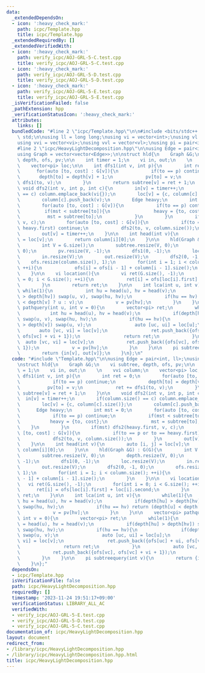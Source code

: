 ```yaml
---
data:
  _extendedDependsOn:
  - icon: ':heavy_check_mark:'
    path: icpc/Template.hpp
    title: icpc/Template.hpp
  _extendedRequiredBy: []
  _extendedVerifiedWith:
  - icon: ':heavy_check_mark:'
    path: verify_icpc/AOJ-GRL-5-C.test.cpp
    title: verify_icpc/AOJ-GRL-5-C.test.cpp
  - icon: ':heavy_check_mark:'
    path: verify_icpc/AOJ-GRL-5-D.test.cpp
    title: verify_icpc/AOJ-GRL-5-D.test.cpp
  - icon: ':heavy_check_mark:'
    path: verify_icpc/AOJ-GRL-5-E.test.cpp
    title: verify_icpc/AOJ-GRL-5-E.test.cpp
  _isVerificationFailed: false
  _pathExtension: hpp
  _verificationStatusIcon: ':heavy_check_mark:'
  attributes:
    links: []
  bundledCode: "#line 2 \"icpc/Template.hpp\"\n\n#include <bits/stdc++.h>\nusing namespace\
    \ std;\n\nusing ll = long long;\nusing vi = vector<int>;\nusing vl = vector<ll>;\n\
    using vvi = vector<vi>;\nusing vvl = vector<vl>;\nusing pi = pair<int, int>;\n\
    #line 2 \"icpc/HeavyLightDecomposition.hpp\"\n\nusing Edge = pair<int, ll>;\n\
    using Graph = vector<vector<Edge>>;\n\nstruct hld{\n    Graph &G;\n    vi subtree,\
    \ depth, ofs, pv;\n\n    int timer = 1;\n    vi in, out;\n    \n    vvi column;\n\
    \    vector<pi> loc;\n\n    int dfs1(int v, int p){\n        int ret = 0;\n  \
    \      for(auto [to, cost] : G[v]){\n            if(to == p) continue;\n     \
    \       depth[to] = depth[v] + 1;\n            pv[to] = v;\n            ret +=\
    \ dfs1(to, v);\n        }\n        return subtree[v] = ret + 1;\n    }\n\n   \
    \ void dfs2(int v, int p, int c){\n        in[v] = timer++;\n        if(column.size()\
    \ == c) column.emplace_back(vi{});\n        loc[v] = {c, column[c].size()};\n\
    \        column[c].push_back(v);\n        Edge heavy;\n        int mst = 0;\n\
    \        for(auto [to, cost] : G[v]){\n            if(to == p) continue;\n   \
    \         if(mst < subtree[to]){\n                heavy = {to, cost};\n      \
    \          mst = subtree[to];\n            }\n        }\n        if(mst) dfs2(heavy.first,\
    \ v, c);\n        for(auto [to, cost] : G[v]){\n            if(to == p or to ==\
    \ heavy.first) continue;\n            dfs2(to, v, column.size());\n        }\n\
    \        out[v] = timer++;\n    }\n\n    int head(int v){\n        auto [i, j]\
    \ = loc[v];\n        return column[i][0];\n    }\n\n    hld(Graph &G) : G(G){\n\
    \        int V = G.size();\n        subtree.resize(V, 0);\n        depth.resize(V,\
    \ 0);\n        pv.resize(V, -1);\n        dfs1(0, -1);\n        loc.resize(V);\n\
    \        in.resize(V);\n        out.resize(V);\n        dfs2(0, -1, 0);\n    \
    \    ofs.resize(column.size(), 1);\n        for(int i = 1; i < column.size();\
    \ ++i){\n            ofs[i] = ofs[i - 1] + column[i - 1].size();\n        }\n\
    \    }\n\n    vi location(){\n        vi ret(G.size(), -1);\n        for(int i\
    \ = 0; i < G.size(); ++i){\n            ret[i] = ofs[loc[i].first] + loc[i].second;\n\
    \        }\n        return ret;\n    }\n\n    int lca(int u, int v){\n       \
    \ while(1){\n            int hu = head(u), hv = head(v);\n            if(depth[hu]\
    \ > depth[hv]) swap(u, v), swap(hu, hv);\n            if(hu == hv) return (depth[u]\
    \ < depth[v] ? u : v);\n            v = pv[hv];\n        }\n    }\n\n    vector<pi>\
    \ pathquery(int u, int v = 0){\n        vector<pi> ret;\n        while(1){\n \
    \           int hu = head(u), hv = head(v);\n            if(depth[hu] > depth[hv])\
    \ swap(u, v), swap(hu, hv);\n            if(hu == hv){\n                if(depth[u]\
    \ > depth[v]) swap(u, v);\n                auto [uc, ui] = loc[u];\n         \
    \       auto [vc, vi] = loc[v];\n                ret.push_back({ofs[uc] + ui,\
    \ ofs[vc] + vi + 1});\n                return ret;\n            }\n          \
    \  auto [vc, vi] = loc[v];\n            ret.push_back({ofs[vc], ofs[vc] + vi +\
    \ 1});\n            v = pv[hv];\n        }\n    }\n\n    pi subtreequery(int v){\n\
    \        return {in[v], out[v]};\n    }\n};\n"
  code: "#include \"Template.hpp\"\n\nusing Edge = pair<int, ll>;\nusing Graph = vector<vector<Edge>>;\n\
    \nstruct hld{\n    Graph &G;\n    vi subtree, depth, ofs, pv;\n\n    int timer\
    \ = 1;\n    vi in, out;\n    \n    vvi column;\n    vector<pi> loc;\n\n    int\
    \ dfs1(int v, int p){\n        int ret = 0;\n        for(auto [to, cost] : G[v]){\n\
    \            if(to == p) continue;\n            depth[to] = depth[v] + 1;\n  \
    \          pv[to] = v;\n            ret += dfs1(to, v);\n        }\n        return\
    \ subtree[v] = ret + 1;\n    }\n\n    void dfs2(int v, int p, int c){\n      \
    \  in[v] = timer++;\n        if(column.size() == c) column.emplace_back(vi{});\n\
    \        loc[v] = {c, column[c].size()};\n        column[c].push_back(v);\n  \
    \      Edge heavy;\n        int mst = 0;\n        for(auto [to, cost] : G[v]){\n\
    \            if(to == p) continue;\n            if(mst < subtree[to]){\n     \
    \           heavy = {to, cost};\n                mst = subtree[to];\n        \
    \    }\n        }\n        if(mst) dfs2(heavy.first, v, c);\n        for(auto\
    \ [to, cost] : G[v]){\n            if(to == p or to == heavy.first) continue;\n\
    \            dfs2(to, v, column.size());\n        }\n        out[v] = timer++;\n\
    \    }\n\n    int head(int v){\n        auto [i, j] = loc[v];\n        return\
    \ column[i][0];\n    }\n\n    hld(Graph &G) : G(G){\n        int V = G.size();\n\
    \        subtree.resize(V, 0);\n        depth.resize(V, 0);\n        pv.resize(V,\
    \ -1);\n        dfs1(0, -1);\n        loc.resize(V);\n        in.resize(V);\n\
    \        out.resize(V);\n        dfs2(0, -1, 0);\n        ofs.resize(column.size(),\
    \ 1);\n        for(int i = 1; i < column.size(); ++i){\n            ofs[i] = ofs[i\
    \ - 1] + column[i - 1].size();\n        }\n    }\n\n    vi location(){\n     \
    \   vi ret(G.size(), -1);\n        for(int i = 0; i < G.size(); ++i){\n      \
    \      ret[i] = ofs[loc[i].first] + loc[i].second;\n        }\n        return\
    \ ret;\n    }\n\n    int lca(int u, int v){\n        while(1){\n            int\
    \ hu = head(u), hv = head(v);\n            if(depth[hu] > depth[hv]) swap(u, v),\
    \ swap(hu, hv);\n            if(hu == hv) return (depth[u] < depth[v] ? u : v);\n\
    \            v = pv[hv];\n        }\n    }\n\n    vector<pi> pathquery(int u,\
    \ int v = 0){\n        vector<pi> ret;\n        while(1){\n            int hu\
    \ = head(u), hv = head(v);\n            if(depth[hu] > depth[hv]) swap(u, v),\
    \ swap(hu, hv);\n            if(hu == hv){\n                if(depth[u] > depth[v])\
    \ swap(u, v);\n                auto [uc, ui] = loc[u];\n                auto [vc,\
    \ vi] = loc[v];\n                ret.push_back({ofs[uc] + ui, ofs[vc] + vi + 1});\n\
    \                return ret;\n            }\n            auto [vc, vi] = loc[v];\n\
    \            ret.push_back({ofs[vc], ofs[vc] + vi + 1});\n            v = pv[hv];\n\
    \        }\n    }\n\n    pi subtreequery(int v){\n        return {in[v], out[v]};\n\
    \    }\n};"
  dependsOn:
  - icpc/Template.hpp
  isVerificationFile: false
  path: icpc/HeavyLightDecomposition.hpp
  requiredBy: []
  timestamp: '2023-11-24 19:51:17+09:00'
  verificationStatus: LIBRARY_ALL_AC
  verifiedWith:
  - verify_icpc/AOJ-GRL-5-E.test.cpp
  - verify_icpc/AOJ-GRL-5-D.test.cpp
  - verify_icpc/AOJ-GRL-5-C.test.cpp
documentation_of: icpc/HeavyLightDecomposition.hpp
layout: document
redirect_from:
- /library/icpc/HeavyLightDecomposition.hpp
- /library/icpc/HeavyLightDecomposition.hpp.html
title: icpc/HeavyLightDecomposition.hpp
---
```

